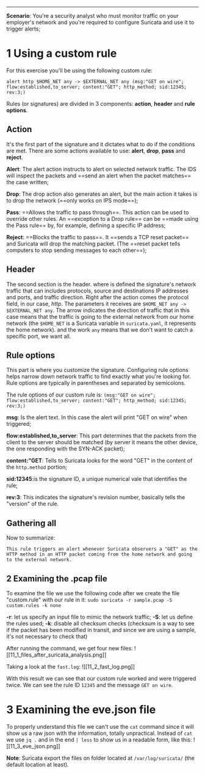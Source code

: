 ___

**Scenario**: You're a security analyst who must monitor traffic on your employer's network and you're required to configure Suricata and use it to trigger alerts;

# 1 Using a custom rule
	
For this exercise you'll be using the following custom rule:
```
alert http $HOME_NET any -> $EXTERNAL_NET any (msg:"GET on wire"; flow:established,to_server; content:"GET"; http_method; sid:12345; rev:3;)
```

Rules (or signatures) are divided in 3 components: **action**, **header** and **rule options**.

## Action
	
It's the first part of the signature and it dictates what to do if the conditions are met.
There are some actions available to use: **alert**, **drop**, **pass** and **reject**.

**Alert**: The alert action instructs to alert on selected network traffic. The  IDS will inspect the packets and ==send an alert when the packet matches== the case written;
	
**Drop**: The drop action also generates an alert, but the main action it takes is to drop the network (==only works on IPS mode==);
	
**Pass**: ==Allows the traffic to pass through==. This action can be used to override other rules. An ==exception to a Drop rule== can be ==made using the Pass rule== by, for example, defining a specific IP address;
	
**Reject**: ==Blocks the traffic to pass==. It ==sends a TCP reset packet== and Suricata will drop the matching packet. (The ==reset packet tells computers to stop sending messages to each other==);

## Header
	
The second section is the header. where is defined the signature's network traffic that can includes protocols, source and destinations IP addresses and ports, and traffic direction.
Right after the action comes the protocol field, in our case, *http*. 
The parameters it receives are `$HOME_NET any -> $EXTERNAL_NET any`. The arrow indicates the direction of traffic that in this case means that the traffic is going to the external network from our home network (the `$HOME_NET` is a Suricata variable in `suricata.yaml`, it represents the home network). and the work `any` means that we don't want to catch a specific port, we want all.

## Rule options
	
This part is where you customize the signature. Configuring rule options helps narrow down network traffic to find exactly what you're looking for. Rule options are typically in parentheses and separated by semicolons.

The rule options of our custom rule is: 
`(msg:"GET on wire"; flow:established,to_server; content:"GET"; http_method; sid:12345; rev:3;)`

**msg**: Is the alert text. In this case the alert will print "GET on wire" when triggered;
	
**flow:established,to_server**: This part determines that the packets from the client to the server should be matched (by server it means the other device, the one responding with the SYN-ACK packet);
	
**content:"GET**: Tells to Suricata looks for the word "GET" in the content of the `http.method` portion;
	
**sid:12345**:is the signature ID, a unique numerical vale that identifies the rule;
	
**rev:3**: This indicates the signature's revision number, basically tells the "version" of the rule.

## Gathering all
	
Now to summarize:
```
This rule triggers an alert whenever Suricata observers a "GET" as the HTTP method in an HTTP packet coming from the home network and going to the external network.
```

## 2 Examining the .pcap file
	
To examine the file we use the following code after we create the file "custom.rule" with our rule in it:
`sudo suricata -r sample.pcap -S custom.rules -k none`

**-r**: let us specify an input file to mimic the network traffic;
**-S**: let us define the rules used;
**-k**: disable all checksum checks (checksum is a way to see if the packet has been modified in transit, and since we are using a sample, it's not necessary to check that)

After running the command, we get four new files:
![[11_1_files_after_suricata_analysis.png]]

Taking a look at the `fast.log`:
![[11_2_fast_log.png]]

With this result we can see that our custom rule worked and were triggered twice. We can see the rule ID `12345` and the message `GET on wire`.

# 3 Examining the eve.json file
	
To properly understand this file we can't use the `cat` command since it will show us a raw json with the information, totally unpractical.
Instead of `cat` we use `jq .` and in the end `| less` to show us in a readable form, like this:
![[11_3_eve_json.png]]

**Note**: Suricata export the files on folder located at `/var/log/suricata/` (the default location at least).